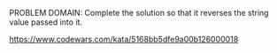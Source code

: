 PROBLEM DOMAIN: Complete the solution so that it reverses the string value passed into it.

https://www.codewars.com/kata/5168bb5dfe9a00b126000018